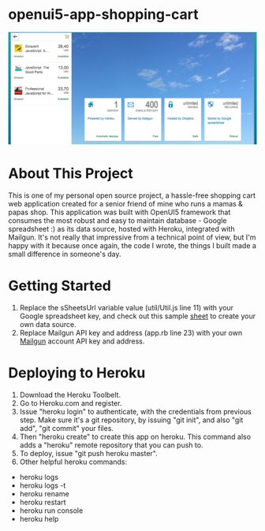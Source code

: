 openui5-app-shopping-cart
=========================

![screenshot](screenshot.png)

# About This Project

This is one of my personal open source project, a hassle-free shopping cart web application created for a senior friend of mine who runs a mamas & papas shop. This application was built with OpenUI5 framework that consumes the most robust and easy to maintain database - Google spreadsheet :) as its data source, hosted with Heroku, integrated with Mailgun. It's not really that impressive from a technical point of view, but I'm happy with it because once again, the code I wrote, the things I built made a small difference in someone's day.


# Getting Started

1. Replace the sSheetsUrl variable value (util/Util.js line 11) with your Google spreadsheet key, and check out this sample [sheet](https://docs.google.com/spreadsheets/d/10z6wM7OJjF0qxLaiWsGxlzsQ5L9RPW32IGPu7XH6abY/edit?usp=sharing) to create your own data source.
2. Replace Mailgun API key and address (app.rb line 23) with your own [Mailgun](https://documentation.mailgun.com/quickstart-sending.html#send-via-api) account API key and address.


# Deploying to Heroku

1. Download the Heroku Toolbelt.
2. Go to Heroku.com and register.
3. Issue "heroku login" to authenticate, with the credentials from previous step. Make sure it's a git repository, by issuing "git init", and also "git add", "git commit" your files.
4. Then "heroku create" to create this app on heroku. This command also adds a "heroku" remote repository that you can push to.
5. To deploy, issue "git push heroku master".
6. Other helpful heroku commands:
  - heroku logs
  - heroku logs -t
  - heroku rename
  - heroku restart
  - heroku run console
  - heroku help